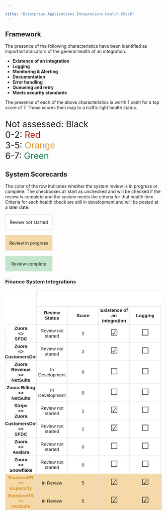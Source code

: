 ```yaml
---

title: "Enterprise Applications Integrations Health Check"
---
```


<link rel="stylesheet" type="text/css" href="/stylesheets/biztech.css" />

<style>
.wrapper {
  max-width: 2000px
}

.health-red {
    color: #ae1800;
}
.health-orange {
    color: #d99530;
}
.health-green {
    color: #108548;
}
.health-scores {
    font-size: 2em;
    width: 400px;
}
.system-score {
    font-weight: 500;
    font-size: 1.5em;
}
.checked::before {
    content: "\2611";
    font-size: 1.8em;
    position: relative;
    bottom: 2px;
}
.unchecked::before {
    content: "\2610";
    font-size: 1.8em;
    position: relative;
    bottom: 2px;
}
.grid-health-matrix {
  display: grid;
  grid-template-columns: repeat(10, minmax(0, 1fr));
  background-color:#ffffff;
  border-right: 1px solid #ddd;
  overflow-x: auto;
  min-width: 1000px;
}

.grid-health-matrix-wrapper {
  max-width: 100%;
  overflow-x: auto;
}
.item-health-matrix:nth-child(-n+2) {
  border-top: 1px solid #ddd;
}
.item-health-matrix:nth-child(1) {
  border-top: 0px;
}
.item-health-matrix {
  background-color: #ffffff;
  border-bottom: 1px solid #ddd;
  border-left: 1px solid #ddd;
  font-size: 15px;
  padding: 3px;
  text-align: center;
  font-family: "Source Sans Pro", sans-serif;
  min-height: 45px;
  display: flex;
  align-items: center;
  justify-content: center;
}
.grid-empty {
  border-left: 0px;
  border-bottom:0px;
}
.grid-empty1 {
  border-left: 0px;
  border-top:0px;
}

.swatch {
  display: table-cell;
  text-align: center;
  vertical-align: middle;
  width: 150px;
  height: 50px;
  border: 1px solid #ddd;
  margin-bottom: 5px;
}

.review-not-started {
  background-color: white;
}

.review-in-progress {
  background-color: #f5d9a8;
}

.review-complete {
  background-color: #c3e6cd;
}
</style>







## Framework

The presence of the following characteristics have been identified as important indicators of the general health of an integration.

- **Existence of an integration**
- **Logging**
- **Monitoring & Alerting**
- **Documentation**
- **Error handling**
- **Queueing and retry**
- **Meets security standards**

The presence of each of the above characteristics is worth 1 point for a top score of 7. Those scores then map to a traffic light health status.
<p class="health-scores">
Not assessed: Black<br/>
0-2: <span class="health-red">Red</span><br/>  
3-5: <span class="health-orange">Orange</span><br/>
6-7: <span class="health-green">Green</span><br/>
</p>

## System Scorecards

The color of the row indicates whether the system review is in progress or complete. The checkboxes all start as unchecked and will be checked if the review is complete and the system meets the criteria for that health item. Criteria for each health check are still in development and will be posted at a later date.

<div class="swatch review-not-started">
  Review not started
</div>
<br/>
<div class="swatch review-in-progress">
  Review in progress
</div>
<br/>
<div class="swatch review-complete">
  Review complete
</div>

### Finance System Integrations

<div class="grid-health-matrix-wrapper">
  <div class="grid-health-matrix">
    <div class="item-health-matrix grid-empty"></div>
    <div class="item-health-matrix" style="grid-column: 2/11"><b>Indicators</b></div>
    <div class="item-health-matrix grid-empty1"></div>
    <div class="item-health-matrix"><b>Review Status</b></div>
    <div class="item-health-matrix"><b>Score</b></div>
    <div class="item-health-matrix"><b>Existence of an integration</b></div>
    <div class="item-health-matrix"><b>Logging</b></div>
    <div class="item-health-matrix"><b>Monitoring & Alerting</b></div>
    <div class="item-health-matrix"><b>Docs</b></div>
    <div class="item-health-matrix"><b>Error handling</b></div>
    <div class="item-health-matrix"><b>Queueing and retry</b></div>
    <div class="item-health-matrix"><b>Meets architecture standards</b></div>
    <div class="item-health-matrix"><b>Zuora <br/><><br/> SFDC</b></div>
    <div class="item-health-matrix">Review not started</div>
    <div class="item-health-matrix">2</div>
    <div class="item-health-matrix"><span class="checked"></span></div>
    <div class="item-health-matrix"><span class="unchecked"></span></div>
    <div class="item-health-matrix"><span class="unchecked"></span></div>
    <div class="item-health-matrix"><span class="unchecked"></span></div>
    <div class="item-health-matrix"><span class="unchecked"></span></div>
    <div class="item-health-matrix"><span class="unchecked"></span></div>
    <div class="item-health-matrix"><span class="unchecked"></span></div>
    <div class="item-health-matrix"><b>Zuora <br/><><br/> CustomersDot</b></div>
    <div class="item-health-matrix">Review not started</div>
    <div class="item-health-matrix">2</div>
    <div class="item-health-matrix"><span class="checked"></span></div>
    <div class="item-health-matrix"><span class="unchecked"></span></div>
    <div class="item-health-matrix"><span class="unchecked"></span></div>
    <div class="item-health-matrix"><span class="unchecked"></span></div>
    <div class="item-health-matrix"><span class="unchecked"></span></div>
    <div class="item-health-matrix"><span class="unchecked"></span></div>
    <div class="item-health-matrix"><span class="unchecked"></span></div>
    <div class="item-health-matrix"><b>Zuora Revenue <br/><><br/> NetSuite</b></div>
    <div class="item-health-matrix">In Development</div>
    <div class="item-health-matrix">0</div>
    <div class="item-health-matrix"><span class="unchecked"></span></div>
    <div class="item-health-matrix"><span class="unchecked"></span></div>
    <div class="item-health-matrix"><span class="unchecked"></span></div>
    <div class="item-health-matrix"><span class="unchecked"></span></div>
    <div class="item-health-matrix"><span class="unchecked"></span></div>
    <div class="item-health-matrix"><span class="unchecked"></span></div>
    <div class="item-health-matrix"><span class="unchecked"></span></div>
    <div class="item-health-matrix"><b>Zuora Billing <br/><><br/> NetSuite</b></div>
    <div class="item-health-matrix">In Development</div>
    <div class="item-health-matrix">0</div>
    <div class="item-health-matrix"><span class="unchecked"></span></div>
    <div class="item-health-matrix"><span class="unchecked"></span></div>
    <div class="item-health-matrix"><span class="unchecked"></span></div>
    <div class="item-health-matrix"><span class="unchecked"></span></div>
    <div class="item-health-matrix"><span class="unchecked"></span></div>
    <div class="item-health-matrix"><span class="unchecked"></span></div>
    <div class="item-health-matrix"><span class="unchecked"></span></div>
    <div class="item-health-matrix"><b>Stripe <br/><><br/> Zuora</b></div>
    <div class="item-health-matrix">Review not started</div>
    <div class="item-health-matrix">1</div>
    <div class="item-health-matrix"><span class="checked"></span></div>
    <div class="item-health-matrix"><span class="unchecked"></span></div>
    <div class="item-health-matrix"><span class="unchecked"></span></div>
    <div class="item-health-matrix"><span class="unchecked"></span></div>
    <div class="item-health-matrix"><span class="unchecked"></span></div>
    <div class="item-health-matrix"><span class="unchecked"></span></div>
    <div class="item-health-matrix"><span class="unchecked"></span></div>
    <div class="item-health-matrix"><b>CustomersDot <br/><><br/> SFDC</b></div>
    <div class="item-health-matrix">Review not started</div>
    <div class="item-health-matrix">1</div>
    <div class="item-health-matrix"><span class="checked"></span></div>
    <div class="item-health-matrix"><span class="unchecked"></span></div>
    <div class="item-health-matrix"><span class="unchecked"></span></div>
    <div class="item-health-matrix"><span class="unchecked"></span></div>
    <div class="item-health-matrix"><span class="unchecked"></span></div>
    <div class="item-health-matrix"><span class="unchecked"></span></div>
    <div class="item-health-matrix"><span class="unchecked"></span></div>
    <div class="item-health-matrix"><b>Zuora <br/><><br/> Avalara</b></div>
    <div class="item-health-matrix">Review not started</div>
    <div class="item-health-matrix">0</div>
    <div class="item-health-matrix"><span class="unchecked"></span></div>
    <div class="item-health-matrix"><span class="unchecked"></span></div>
    <div class="item-health-matrix"><span class="unchecked"></span></div>
    <div class="item-health-matrix"><span class="unchecked"></span></div>
    <div class="item-health-matrix"><span class="unchecked"></span></div>
    <div class="item-health-matrix"><span class="unchecked"></span></div>
    <div class="item-health-matrix"><span class="unchecked"></span></div>
    <div class="item-health-matrix"><b>Zuora <br/><><br/> Snowflake</b></div>
    <div class="item-health-matrix">Review not started</div>
    <div class="item-health-matrix">0</div>
    <div class="item-health-matrix"><span class="unchecked"></span></div>
    <div class="item-health-matrix"><span class="unchecked"></span></div>
    <div class="item-health-matrix"><span class="unchecked"></span></div>
    <div class="item-health-matrix"><span class="unchecked"></span></div>
    <div class="item-health-matrix"><span class="unchecked"></span></div>
    <div class="item-health-matrix"><span class="unchecked"></span></div>
    <div class="item-health-matrix"><span class="unchecked"></span></div>
    <div class="item-health-matrix health-orange review-in-progress"><b>BambooHR <br/><><br/> Expensify</b></div>
    <div class="item-health-matrix review-in-progress">In Review</div>
    <div class="item-health-matrix review-in-progress">5</div>
    <div class="item-health-matrix review-in-progress"><span class="checked"></span></div>
    <div class="item-health-matrix review-in-progress"><span class="checked"></span></div>
    <div class="item-health-matrix review-in-progress"><span class="checked"></span></div>
    <div class="item-health-matrix review-in-progress"><span class="unchecked"></span></div>
    <div class="item-health-matrix review-in-progress"><span class="checked"></span></div>
    <div class="item-health-matrix review-in-progress"><span class="unchecked"></span></div>
    <div class="item-health-matrix review-in-progress"><span class="checked"></span></div>
    <div class="item-health-matrix health-orange review-in-progress"><b>BambooHR <br/><><br/> NetSuite</b></div>
    <div class="item-health-matrix review-in-progress">In Review</div>
    <div class="item-health-matrix review-in-progress">5</div>
    <div class="item-health-matrix review-in-progress"><span class="checked"></span></div>
    <div class="item-health-matrix review-in-progress"><span class="checked"></span></div>
    <div class="item-health-matrix review-in-progress"><span class="checked"></span></div>
    <div class="item-health-matrix review-in-progress"><span class="unchecked"></span></div>
    <div class="item-health-matrix review-in-progress"><span class="checked"></span></div>
    <div class="item-health-matrix review-in-progress"><span class="unchecked"></span></div>
    <div class="item-health-matrix review-in-progress"><span class="checked"></span></div>
  </div>
</div>
